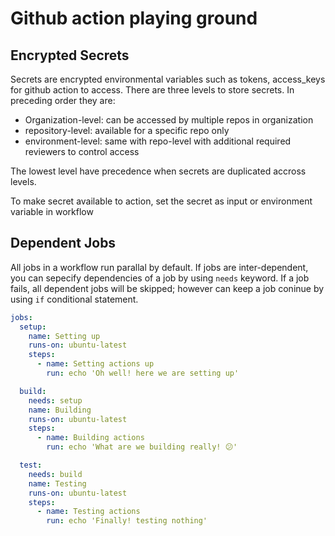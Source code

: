 # Github action playing ground

## Encrypted Secrets
Secrets are encrypted environmental variables such as tokens, access_keys for
github action to access. There are three levels to store secrets. In preceding order they are:
- Organization-level: can be accessed by multiple repos in organization
- repository-level: available for a specific repo only
- environment-level: same with repo-level with additional required reviewers to control access 

The lowest level have precedence when secrets are duplicated accross levels.

To make secret available to action, set the secret as input or environment variable in workflow

## Dependent Jobs 
All jobs in a workflow run parallal by default. If jobs are inter-dependent, you can sepecify
dependencies of a job by using `needs` keyword. If a job fails, all dependent jobs will be 
skipped; however can keep a job coninue by using `if` conditional statement.

```yml
jobs:
  setup:
    name: Setting up
    runs-on: ubuntu-latest
    steps:
      - name: Setting actions up
        run: echo 'Oh well! here we are setting up'

  build:
    needs: setup
    name: Building
    runs-on: ubuntu-latest
    steps:
      - name: Building actions
        run: echo 'What are we building really! 😕'

  test:
    needs: build
    name: Testing
    runs-on: ubuntu-latest
    steps:
      - name: Testing actions
        run: echo 'Finally! testing nothing'
```



